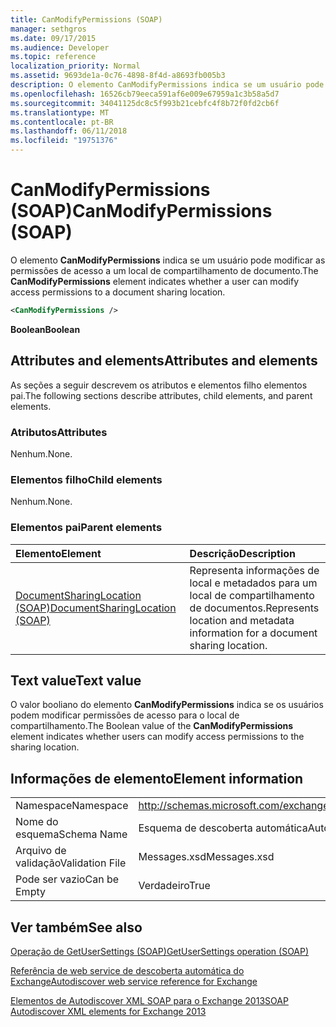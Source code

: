 ```yaml
---
title: CanModifyPermissions (SOAP)
manager: sethgros
ms.date: 09/17/2015
ms.audience: Developer
ms.topic: reference
localization_priority: Normal
ms.assetid: 9693de1a-0c76-4898-8f4d-a8693fb005b3
description: O elemento CanModifyPermissions indica se um usuário pode modificar as permissões de acesso a um local de compartilhamento de documento.
ms.openlocfilehash: 16526cb79eeca591af6e009e67959a1c3b58a5d7
ms.sourcegitcommit: 34041125dc8c5f993b21cebfc4f8b72f0fd2cb6f
ms.translationtype: MT
ms.contentlocale: pt-BR
ms.lasthandoff: 06/11/2018
ms.locfileid: "19751376"
---
```

# <a name="canmodifypermissions-soap"></a><span data-ttu-id="f065a-103">CanModifyPermissions (SOAP)</span><span class="sxs-lookup"><span data-stu-id="f065a-103">CanModifyPermissions (SOAP)</span></span>

<span data-ttu-id="f065a-104">O elemento **CanModifyPermissions** indica se um usuário pode modificar as permissões de acesso a um local de compartilhamento de documento.</span><span class="sxs-lookup"><span data-stu-id="f065a-104">The **CanModifyPermissions** element indicates whether a user can modify access permissions to a document sharing location.</span></span> 
  
```XML
<CanModifyPermissions /> 
```

 <span data-ttu-id="f065a-105">**Boolean**</span><span class="sxs-lookup"><span data-stu-id="f065a-105">**Boolean**</span></span>
## <a name="attributes-and-elements"></a><span data-ttu-id="f065a-106">Attributes and elements</span><span class="sxs-lookup"><span data-stu-id="f065a-106">Attributes and elements</span></span>

<span data-ttu-id="f065a-107">As seções a seguir descrevem os atributos e elementos filho elementos pai.</span><span class="sxs-lookup"><span data-stu-id="f065a-107">The following sections describe attributes, child elements, and parent elements.</span></span>
  
### <a name="attributes"></a><span data-ttu-id="f065a-108">Atributos</span><span class="sxs-lookup"><span data-stu-id="f065a-108">Attributes</span></span>

<span data-ttu-id="f065a-109">Nenhum.</span><span class="sxs-lookup"><span data-stu-id="f065a-109">None.</span></span>
  
### <a name="child-elements"></a><span data-ttu-id="f065a-110">Elementos filho</span><span class="sxs-lookup"><span data-stu-id="f065a-110">Child elements</span></span>

<span data-ttu-id="f065a-111">Nenhum.</span><span class="sxs-lookup"><span data-stu-id="f065a-111">None.</span></span>
  
### <a name="parent-elements"></a><span data-ttu-id="f065a-112">Elementos pai</span><span class="sxs-lookup"><span data-stu-id="f065a-112">Parent elements</span></span>

|<span data-ttu-id="f065a-113">**Elemento**</span><span class="sxs-lookup"><span data-stu-id="f065a-113">**Element**</span></span>|<span data-ttu-id="f065a-114">**Descrição**</span><span class="sxs-lookup"><span data-stu-id="f065a-114">**Description**</span></span>|
|:-----|:-----|
|[<span data-ttu-id="f065a-115">DocumentSharingLocation (SOAP)</span><span class="sxs-lookup"><span data-stu-id="f065a-115">DocumentSharingLocation (SOAP)</span></span>](documentsharinglocation-soap.md) <br/> |<span data-ttu-id="f065a-116">Representa informações de local e metadados para um local de compartilhamento de documentos.</span><span class="sxs-lookup"><span data-stu-id="f065a-116">Represents location and metadata information for a document sharing location.</span></span>  <br/> |
   
## <a name="text-value"></a><span data-ttu-id="f065a-117">Text value</span><span class="sxs-lookup"><span data-stu-id="f065a-117">Text value</span></span>

<span data-ttu-id="f065a-118">O valor booliano do elemento **CanModifyPermissions** indica se os usuários podem modificar permissões de acesso para o local de compartilhamento.</span><span class="sxs-lookup"><span data-stu-id="f065a-118">The Boolean value of the **CanModifyPermissions** element indicates whether users can modify access permissions to the sharing location.</span></span> 
  
## <a name="element-information"></a><span data-ttu-id="f065a-119">Informações de elemento</span><span class="sxs-lookup"><span data-stu-id="f065a-119">Element information</span></span>

|||
|:-----|:-----|
|<span data-ttu-id="f065a-120">Namespace</span><span class="sxs-lookup"><span data-stu-id="f065a-120">Namespace</span></span>  <br/> |http://schemas.microsoft.com/exchange/2010/Autodiscover  <br/> |
|<span data-ttu-id="f065a-121">Nome do esquema</span><span class="sxs-lookup"><span data-stu-id="f065a-121">Schema Name</span></span>  <br/> |<span data-ttu-id="f065a-122">Esquema de descoberta automática</span><span class="sxs-lookup"><span data-stu-id="f065a-122">Autodiscover schema</span></span>  <br/> |
|<span data-ttu-id="f065a-123">Arquivo de validação</span><span class="sxs-lookup"><span data-stu-id="f065a-123">Validation File</span></span>  <br/> |<span data-ttu-id="f065a-124">Messages.xsd</span><span class="sxs-lookup"><span data-stu-id="f065a-124">Messages.xsd</span></span>  <br/> |
|<span data-ttu-id="f065a-125">Pode ser vazio</span><span class="sxs-lookup"><span data-stu-id="f065a-125">Can be Empty</span></span>  <br/> |<span data-ttu-id="f065a-126">Verdadeiro</span><span class="sxs-lookup"><span data-stu-id="f065a-126">True</span></span>  <br/> |
   
## <a name="see-also"></a><span data-ttu-id="f065a-127">Ver também</span><span class="sxs-lookup"><span data-stu-id="f065a-127">See also</span></span>



[<span data-ttu-id="f065a-128">Operação de GetUserSettings (SOAP)</span><span class="sxs-lookup"><span data-stu-id="f065a-128">GetUserSettings operation (SOAP)</span></span>](getusersettings-operation-soap.md)


[<span data-ttu-id="f065a-129">Referência de web service de descoberta automática do Exchange</span><span class="sxs-lookup"><span data-stu-id="f065a-129">Autodiscover web service reference for Exchange</span></span>](autodiscover-web-service-reference-for-exchange.md)
  
[<span data-ttu-id="f065a-130">Elementos de Autodiscover XML SOAP para o Exchange 2013</span><span class="sxs-lookup"><span data-stu-id="f065a-130">SOAP Autodiscover XML elements for Exchange 2013</span></span>](soap-autodiscover-xml-elements-for-exchange-2013.md)

